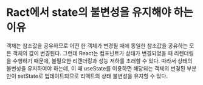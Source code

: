 # Ract에서 state의 불변성을 유지해야 하는 이유

객체는 참조값을 공유하므로 어떤 한 객체가 변경될 때에 동일한 참조값을 공유하는 모든 객체의 값이 변경된다.
그런데 React는 컴포넌트가 상태가 변경되었을 때 리렌더링을 수행하기 때문에, 불필요한 리렌더링과 성능 저하를 초래할 수 있다.
따라서 상태의 불변성을 유지하여야 하는데, 이 때 useState를 이용하면 해당되는 객체의 변경된 부분만이 setState로 업데이트되므로 리액트의 상태 불변성을 유지할 수 있다.
